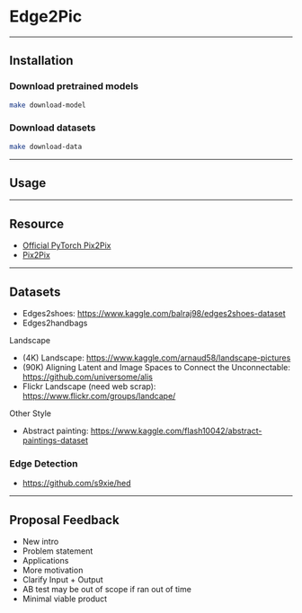 # Edge2Pic
---
## Installation
### Download pretrained models
```bash
make download-model
```

### Download datasets
```bash
make download-data
```

---
## Usage
---
## Resource
* [Official PyTorch Pix2Pix](https://github.com/junyanz/pytorch-CycleGAN-and-pix2pix)
* [Pix2Pix](https://github.com/NVIDIA/pix2pixHD)

---
## Datasets
* Edges2shoes: https://www.kaggle.com/balraj98/edges2shoes-dataset
* Edges2handbags

Landscape
* (4K) Landscape: https://www.kaggle.com/arnaud58/landscape-pictures
* (90K) Aligning Latent and Image Spaces to Connect the Unconnectable: https://github.com/universome/alis
* Flickr Landscape (need web scrap): https://www.flickr.com/groups/landcape/

Other Style
* Abstract painting: https://www.kaggle.com/flash10042/abstract-paintings-dataset

### Edge Detection
* https://github.com/s9xie/hed

---
## Proposal Feedback
* New intro
* Problem statement
* Applications
* More motivation
* Clarify Input + Output
* AB test may be out of scope if ran out of time
* Minimal viable product
